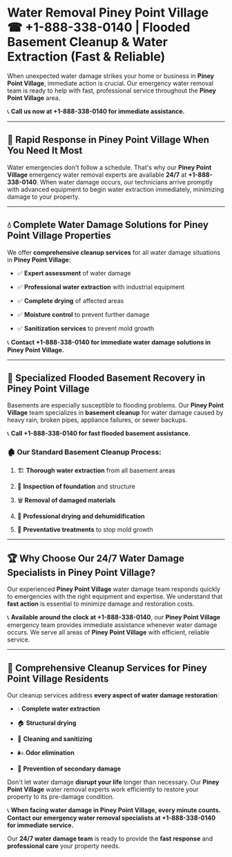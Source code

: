 # Water Removal Piney Point Village ☎ +1-888-338-0140 | Flooded Basement Cleanup & Water Extraction (Fast & Reliable)

When unexpected water damage strikes your home or business in **Piney Point Village**, immediate action is crucial. Our emergency water removal team is ready to help with fast, professional service throughout the **Piney Point Village** area. 

📞 **Call us now at +1-888-338-0140 for immediate assistance.**
---
## 🚀 Rapid Response in Piney Point Village When You Need It Most
Water emergencies don't follow a schedule. That's why our **Piney Point Village** emergency water removal experts are available **24/7** at **+1-888-338-0140**. When water damage occurs, our technicians arrive promptly with advanced equipment to begin water extraction immediately, minimizing damage to your property.
---
## 💧 Complete Water Damage Solutions for Piney Point Village Properties
We offer **comprehensive cleanup services** for all water damage situations in **Piney Point Village**:
- ✅ **Expert assessment** of water damage  
- ✅ **Professional water extraction** with industrial equipment  
- ✅ **Complete drying** of affected areas  
- ✅ **Moisture control** to prevent further damage  
- ✅ **Sanitization services** to prevent mold growth  
📞 **Contact +1-888-338-0140 for immediate water damage solutions in Piney Point Village.**
---
## 🌊 Specialized Flooded Basement Recovery in Piney Point Village
Basements are especially susceptible to flooding problems. Our **Piney Point Village** team specializes in **basement cleanup** for water damage caused by heavy rain, broken pipes, appliance failures, or sewer backups. 
📞 **Call +1-888-338-0140 for fast flooded basement assistance.**
### 🏚️ Our Standard Basement Cleanup Process:
1. 🏗️ **Thorough water extraction** from all basement areas  
2. 🔎 **Inspection of foundation** and structure  
3. 🗑️ **Removal of damaged materials**  
4. 💨 **Professional drying and dehumidification**  
5. 🚫 **Preventative treatments** to stop mold growth  
---
## 🏆 Why Choose Our 24/7 Water Damage Specialists in Piney Point Village?
Our experienced **Piney Point Village** water damage team responds quickly to emergencies with the right equipment and expertise. We understand that **fast action** is essential to minimize damage and restoration costs.
📞 **Available around the clock at +1-888-338-0140**, our **Piney Point Village** emergency team provides immediate assistance whenever water damage occurs. We serve all areas of **Piney Point Village** with efficient, reliable service.
---
## 🧹 Comprehensive Cleanup Services for Piney Point Village Residents
Our cleanup services address **every aspect of water damage restoration**:
- 💧 **Complete water extraction**  
- 🏠 **Structural drying**  
- 🧼 **Cleaning and sanitizing**  
- 🌬️ **Odor elimination**  
- 🚫 **Prevention of secondary damage**  
Don't let water damage **disrupt your life** longer than necessary. Our **Piney Point Village** water removal experts work efficiently to restore your property to its pre-damage condition.
📞 **When facing water damage in Piney Point Village, every minute counts. Contact our emergency water removal specialists at +1-888-338-0140 for immediate service.**
Our **24/7 water damage team** is ready to provide the **fast response** and **professional care** your property needs.
